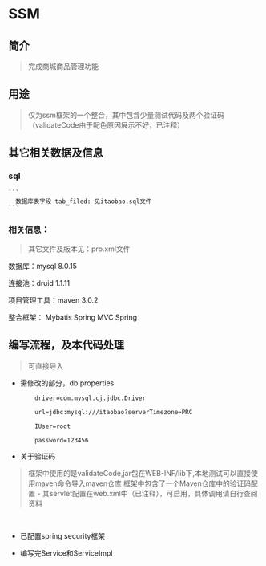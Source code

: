 # SSM

## 简介

> 完成商城商品管理功能


## 用途
> 仅为ssm框架的一个整合，其中包含少量测试代码及两个验证码（validateCode由于配色原因展示不好，已注释）


## 其它相关数据及信息

### sql
    ``` 
      数据库表字段 tab_filed: 见itaobao.sql文件
    ```

### 相关信息：

> 其它文件及版本见：pro.xml文件

  数据库：mysql 8.0.15

  连接池：druid 1.1.11

  项目管理工具：maven 3.0.2

  整合框架：
          Mybatis
          Spring MVC
          Spring
            
## 编写流程，及本代码处理

  > 可直接导入

  - 需修改的部分，db.properties
    ```
        driver=com.mysql.cj.jdbc.Driver

        url=jdbc:mysql:///itaobao?serverTimezone=PRC

        IUser=root

        password=123456
    ```
  - 关于验证码
  > 框架中使用的是validateCode,jar包在WEB-INF/lib下,本地测试可以直接使用maven命令导入maven仓库
  > 框架中包含了一个Maven仓库中的验证码配置
    - 其servlet配置在web.xml中（已注释），可启用，具体调用请自行查阅资料

​    

- 已配置spring security框架

- 编写完Service和ServiceImpl
